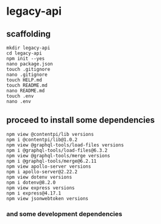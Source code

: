 # legacy-api

## scaffolding

```shell
mkdir legacy-api
cd legacy-api
npm init --yes
nano package.json
touch .gitignore
nano .gitignore
touch HELP.md
touch README.md
nano README.md
touch .env
nano .env
```

## proceed to install some dependencies

```shell
npm view @contentpi/lib versions
npm i @contentpi/lib@1.0.2
npm view @graphql-tools/load-files versions
npm i @graphql-tools/load-files@6.3.2
npm view @graphql-tools/merge versions
npm i @graphql-tools/merge@6.2.11
npm view apollo-server versions
npm i apollo-server@2.22.2
npm view dotenv versions
npm i dotenv@8.2.0
npm view express versions
npm i express@4.17.1
npm view jsonwebtoken versions
```

### and some development dependencies
